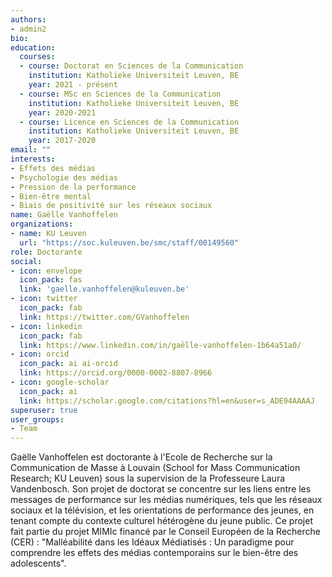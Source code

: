 ```yaml
---
authors:
- admin2
bio:
education:
  courses:
  - course: Doctorat en Sciences de la Communication
    institution: Katholieke Universiteit Leuven, BE
    year: 2021 - présent
  - course: MSc en Sciences de la Communication
    institution: Katholieke Universiteit Leuven, BE
    year: 2020-2021
  - course: Licence en Sciences de la Communication
    institution: Katholieke Universiteit Leuven, BE
    year: 2017-2020
email: ""
interests:
- Effets des médias
- Psychologie des médias
- Pression de la performance
- Bien-être mental
- Biais de positivité sur les réseaux sociaux
name: Gaëlle Vanhoffelen
organizations:
- name: KU Leuven
  url: "https://soc.kuleuven.be/smc/staff/00149560"
role: Doctorante
social:
- icon: envelope
  icon_pack: fas
  link: 'gaelle.vanhoffelen@kuleuven.be'
- icon: twitter
  icon_pack: fab
  link: https://twitter.com/GVanhoffelen
- icon: linkedin
  icon_pack: fab
  link: https://www.linkedin.com/in/gaëlle-vanhoffelen-1b64a51a0/
- icon: orcid
  icon_pack: ai ai-orcid
  link: https://orcid.org/0000-0002-8807-8966
- icon: google-scholar
  icon_pack: ai
  link: https://scholar.google.com/citations?hl=en&user=s_ADE94AAAAJ
superuser: true
user_groups:
- Team
---
```


Gaëlle Vanhoffelen est doctorante à l'Ecole de Recherche sur la Communication de Masse à Louvain (School for Mass Communication Research; KU Leuven) sous la supervision de la Professeure Laura Vandenbosch. Son projet de doctorat se concentre sur les liens entre les messages de performance sur les médias numériques, tels que les réseaux sociaux et la télévision, et les orientations de performance des jeunes, en tenant compte du contexte culturel hétérogène du jeune public. Ce projet fait partie du projet MIMIc financé par le Conseil Européen de la Recherche (CER) : "Malléabilité dans les Idéaux Médiatisés : Un paradigme pour comprendre les effets des médias contemporains sur le bien-être des adolescents".